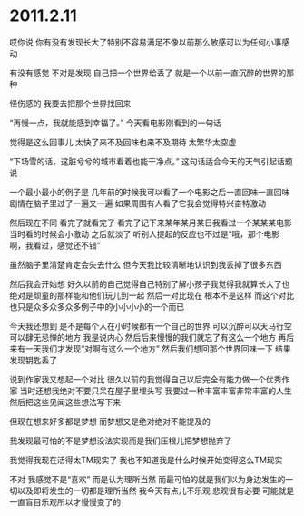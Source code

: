 # 2011.2.11


哎你说 你有没有发现长大了特别不容易满足不像以前那么敏感可以为任何小事感动

有没有感觉 不对是发现 自己把一个世界给丢了 就是一个以前一直沉醉的世界的那种

怪伤感的 我要去把那个世界找回来

“再慢一点，我就能感到幸福了。” 今天看电影刚看到的一句话

觉得是这么回事儿 太快了来不及回味也来不及期待 太繁华太空虚

“下场雪的话，这脏兮兮的城市看着也能干净点。” 这句话适合今天的天气引起话题说

一个最小最小的例子是 几年前的时候我可以看了一个电影之后一直回味一直回味 剧情在脑子里过了一遍又一遍 如果周围有人看了它我会觉得特兴奋特激动

然后现在不同 看完了就看完了 看完了记下来某年某月某日我看过一个某某某电影 当时看的时候会小激动 之后就淡了 听别人提起的反应也不过是“哦，那个电影啊，我看过，感觉还不错”

虽然脑子里清楚肯定会失去什么 但今天我比较清晰地认识到我丢掉了很多东西

然后我会开始想 好久以前的自己觉得自己特别了解小孩子我觉得我就算长大了也绝对是顽童的那样能和他们玩儿到一起
然后一对比现在 根本不是这样
而这个对比也只是众多众多众多例子中的小小小小的一个而已

今天我还想到 是不是每个人在小时候都有一个自己的世界 可以沉醉可以天马行空可以肆无忌惮的地方 我是说内心 然后后来慢慢的我们就忘了有这么一个地方 再后来有一天我们才发现“对啊有这么一个地方” 然后我们想回那个世界回味一下 结果发现钥匙丢了

说到作家我又想起一个对比 很久以前的我觉得自己以后完全有能力做一个优秀作家 当时还想我绝对不要只呆在屋子里埋头写 我要过一种丰富丰富非常丰富的人生然后把这些见闻这些想法写下来

但现在想来好多都是梦想 而梦想又是绝对绝对不能提及的

我发现最可怕的不是梦想没法实现而是我们压根儿把梦想抛弃了

我觉得我现在活得太TM现实了 我也不知道我是什么时候开始变得这么TM现实

不对 我感觉不是“喜欢” 而是认为理所当然
而最可怕的就是我们以为身边发生的一切以及即将发生的一切都是理所当然
我今天有点儿不乐观
悲观很有必要
可能就是一直盲目乐观所以才慢慢变了的

